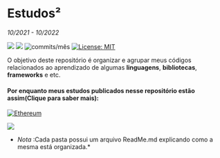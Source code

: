 # Estudos²

*10/2021 - 10/2022*

<img src="https://img.shields.io/github/languages/count/Pereira-Araujo/Estudos_2?style=flat-square"/> <img src="https://img.shields.io/github/last-commit/Pereira-Araujo/Estudos_2?style=flat-square"/> <img alt="commits/mês" src="https://img.shields.io/github/commit-activity/m/Pereira-Araujo/Estudos_2?style=flat-square"/> [![License: MIT](https://img.shields.io/badge/License-MIT-yellow.svg)](https://opensource.org/licenses/MIT)


O objetivo deste repositório é organizar e agrupar meus códigos relacionados ao aprendizado de algumas **linguagens**, **bibliotecas**, **frameworks** e etc.



#### Por enquanto meus estudos publicados nesse repositório estão assim(Clique para saber mais):

[![Ethereum](https://img.shields.io/badge/Blockchain-3C3C3D?style=for-the-badge&logo=Ethereum&logoColor=white)](https://github.com/Pereira-Araujo/Estudos/tree/main/ano_2/Blockchain/Blockchain_Engineer_Training)



<img src="https://25.media.tumblr.com/52a1bf75e7343f967c98d1e74d47c519/tumblr_mkyoznbXid1snblx1o1_400.gif"/>

- *Nota* :Cada pasta possui um arquivo ReadMe.md explicando como a mesma está organizada.*

